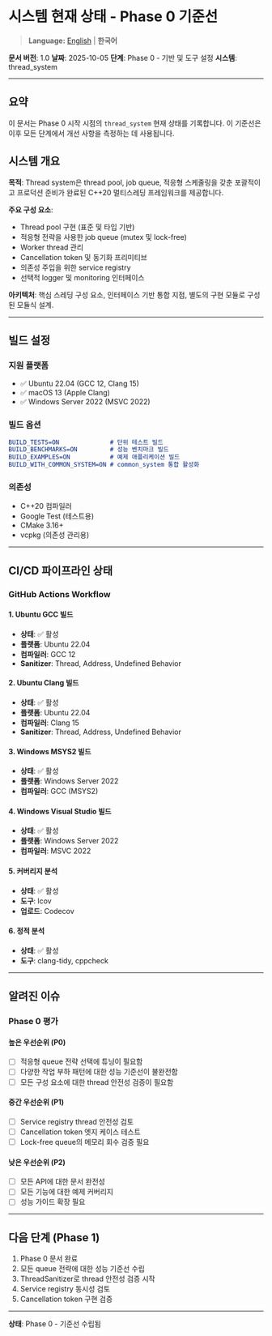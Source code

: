 # 시스템 현재 상태 - Phase 0 기준선

> **Language:** [English](CURRENT_STATE.md) | **한국어**

**문서 버전**: 1.0
**날짜**: 2025-10-05
**단계**: Phase 0 - 기반 및 도구 설정
**시스템**: thread_system

---

## 요약

이 문서는 Phase 0 시작 시점의 `thread_system` 현재 상태를 기록합니다. 이 기준선은 이후 모든 단계에서 개선 사항을 측정하는 데 사용됩니다.

## 시스템 개요

**목적**: Thread system은 thread pool, job queue, 적응형 스케줄링을 갖춘 포괄적이고 프로덕션 준비가 완료된 C++20 멀티스레딩 프레임워크를 제공합니다.

**주요 구성 요소**:
- Thread pool 구현 (표준 및 타입 기반)
- 적응형 전략을 사용한 job queue (mutex 및 lock-free)
- Worker thread 관리
- Cancellation token 및 동기화 프리미티브
- 의존성 주입을 위한 service registry
- 선택적 logger 및 monitoring 인터페이스

**아키텍처**: 핵심 스레딩 구성 요소, 인터페이스 기반 통합 지점, 별도의 구현 모듈로 구성된 모듈식 설계.

---

## 빌드 설정

### 지원 플랫폼
- ✅ Ubuntu 22.04 (GCC 12, Clang 15)
- ✅ macOS 13 (Apple Clang)
- ✅ Windows Server 2022 (MSVC 2022)

### 빌드 옵션
```cmake
BUILD_TESTS=ON              # 단위 테스트 빌드
BUILD_BENCHMARKS=ON         # 성능 벤치마크 빌드
BUILD_EXAMPLES=ON           # 예제 애플리케이션 빌드
BUILD_WITH_COMMON_SYSTEM=ON # common_system 통합 활성화
```

### 의존성
- C++20 컴파일러
- Google Test (테스트용)
- CMake 3.16+
- vcpkg (의존성 관리용)

---

## CI/CD 파이프라인 상태

### GitHub Actions Workflow

#### 1. Ubuntu GCC 빌드
- **상태**: ✅ 활성
- **플랫폼**: Ubuntu 22.04
- **컴파일러**: GCC 12
- **Sanitizer**: Thread, Address, Undefined Behavior

#### 2. Ubuntu Clang 빌드
- **상태**: ✅ 활성
- **플랫폼**: Ubuntu 22.04
- **컴파일러**: Clang 15
- **Sanitizer**: Thread, Address, Undefined Behavior

#### 3. Windows MSYS2 빌드
- **상태**: ✅ 활성
- **플랫폼**: Windows Server 2022
- **컴파일러**: GCC (MSYS2)

#### 4. Windows Visual Studio 빌드
- **상태**: ✅ 활성
- **플랫폼**: Windows Server 2022
- **컴파일러**: MSVC 2022

#### 5. 커버리지 분석
- **상태**: ✅ 활성
- **도구**: lcov
- **업로드**: Codecov

#### 6. 정적 분석
- **상태**: ✅ 활성
- **도구**: clang-tidy, cppcheck

---

## 알려진 이슈

### Phase 0 평가

#### 높은 우선순위 (P0)
- [ ] 적응형 queue 전략 선택에 튜닝이 필요함
- [ ] 다양한 작업 부하 패턴에 대한 성능 기준선이 불완전함
- [ ] 모든 구성 요소에 대한 thread 안전성 검증이 필요함

#### 중간 우선순위 (P1)
- [ ] Service registry thread 안전성 검토
- [ ] Cancellation token 엣지 케이스 테스트
- [ ] Lock-free queue의 메모리 회수 검증 필요

#### 낮은 우선순위 (P2)
- [ ] 모든 API에 대한 문서 완전성
- [ ] 모든 기능에 대한 예제 커버리지
- [ ] 성능 가이드 확장 필요

---

## 다음 단계 (Phase 1)

1. Phase 0 문서 완료
2. 모든 queue 전략에 대한 성능 기준선 수립
3. ThreadSanitizer로 thread 안전성 검증 시작
4. Service registry 동시성 검토
5. Cancellation token 구현 검증

---

**상태**: Phase 0 - 기준선 수립됨

